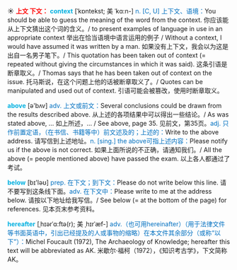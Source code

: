 ☀ <font color="red">**上文 下文：**</font>
<font color="sky blue">**context**</font> [ˈkɒntekst; 美 ˈkɑ:n-]
<font color="#0070c0">n. [C, U] 上下文、语境：</font>You should be able to guess the meaning of the word from the context. 你应该能从上下文猜出这个词的含义。/ to present examples of language in use in an appropriate context 举出在恰当语境中语言运用的例子 / Without a context, I would have assumed it was written by a man. 如果没有上下文，我会以为这是出自一名男子笔下。/ This quotation has been taken out of context (= repeated without giving the circumstances in which it was said). 这条引语是断章取义。/ Thomas says that he has been taken out of context on the issue. 托马斯说，在这个问题上他的话被断章取义了。/ Quotes can be manipulated and used out of context. 引语可能会被篡改，使用时断章取义。
 
<font color="sky blue">**above**</font> [ə'bʌv] 
<font color="#0070c0">adv. 上文或前文：</font>Several conclusions could be drawn from the results described above. 从上述的各项结果中可以得出一些结论。/ As was stated above, ... 如上所述，… / See above, page 35. 见前文，第35页。<font color="#0070c0">adj. 只作前置定语，（在书信、书籍等中）前文述及的；上述的：</font>Write to the above address. 请写信到上述地址。<font color="#0070c0">n. [sing.] the above可指上述内容：</font>Please notify us if the above is not correct. 如果上面所说的不正确，请通知我们。/ All the above (= people mentioned above) have passed the exam. 以上各人都通过了考试。

<font color="sky blue">**below**</font> [bɪ'ləʊ] 
<font color="#0070c0">prep. 在下文；到下文：</font>Please do not write below this line. 请不要写到这条线下面。<font color="#0070c0">adv. 在下文中：</font>Please write to me at the address below. 请按以下地址给我写信。/ See below (= at the bottom of the page) for references. 见本页末参考资料。
           
<font color="sky blue">**hereafter**</font> [ˌhɪərˈɑ:ftə(r); 美 ˌhɪrˈæf-]
<font color="#0070c0">adv.（也可用hereinafter）（用于法律文件等书面英语中，引出已经提及的人或事物的缩略）在本文件其余部分（或称“以下”）：</font>Michel Foucault (1972), The Archaeology of Knowledge; hereafter this text will be abbreviated as AK. 米歇尔·福柯（1972），《知识考古学》，下文简称AK。



